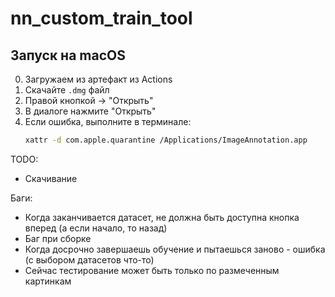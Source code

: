# nn_custom_train_tool

## Запуск на macOS
0. Загружаем из артефакт из Actions 
1. Скачайте `.dmg` файл
2. Правой кнопкой → "Открыть"
3. В диалоге нажмите "Открыть"
4. Если ошибка, выполните в терминале:
   ```bash
   xattr -d com.apple.quarantine /Applications/ImageAnnotation.app


TODO:
- Скачивание

Баги:
- Когда заканчивается датасет, не должна быть доступна кнопка вперед (а если начало, то назад)
- Баг при сборке
- Когда досрочно завершаешь обучение и пытаешься заново - ошибка (с выбором датасетов что-то)
- Сейчас тестирование может быть только по размеченным картинкам